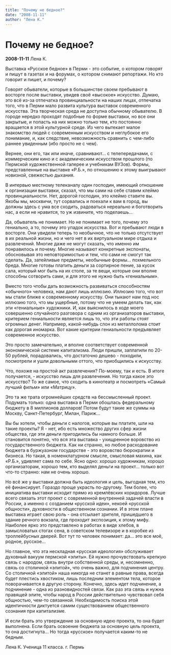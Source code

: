 ```yaml
---
title: "Почему не бедное?"
date: "2008-11-11"
author: "Лена К."
---
```


# Почему не бедное?

**2008-11-11** Лена К.

Выставка «Русское бедное» в Перми - это событие, о котором говорят и пишут в газетах и на форумах, о котором снимают репортажи. Но кто говорит и пишет, и почему?

Говорят обыватели, которые в большинстве своем пребывают в восторге после выставки, увидев своё «высокое» искусство. Думаю, это всё из-за отпечатка провинциальности на наших лицах, отпечатка того, что в Перми мало развита культура выставок современного искусства. Эта творческая среда не доступна обычному обывателю. В городе нередко проходят подобные по форме выставки, но все они закрытые, и попасть на них можно только тем, кто постоянно вращается в этой культурной среде. Из чего вытекает малое знакомство людей с современным искусством и неглубокое его понимание, и, как следствие, невозможность сравнить с чем-либо раннее увиденным (ибо просто не с чем).

Вернее, они его, так или иначе, сравнивают... с телепередачами, с коммерческим кино и с академическим искусством прошлого (по Пермской художественной галерее и учебникам ВУЗов). Формы, представленные на выставке «Р.Б.», по отношению к этому выигрывают новизной, свежестью дыхания.

В интервью местному телеканалу один господин, имеющий отношение к организации выставки, сказал, что мы сами на себе ставим клеймо провинциальности. Нет, дорогой господин, это клеймо ставите вы. Якобы мы, москвичи, тут сорвались и поехали к вам в город, вы должны здесь с ума все сходить, радоваться нереально и боготворить нас, а если не нравится, то уж извините, что поделаешь...

Да, обыватель не понимает. Но не понимает не того, почему это гениально, а то, почему это упадок искусства. Вот и пребывают люди в восторге. Они увидели теперь то необычное, что не только отсутствует в их реальной жизни, но и чего нет в их виртуальном мире отдыха и развлечений. Многие даже не могут сказать, что именно им понравилось и почему. Многие называют конкретные экспонаты, обосновывая это неповторимостью и тем, что сами не смогут так сделать. Да, затейливые предметы, необычные формы... похмельного бреда. Многие готовы платить деньги за сортирное пение, за кусок сала, который мог быть на их столе, за те вещи, которые они вполне способны сотворить сами, и для этого не нужно быть «гениальным».

Вместо того чтобы дать возможность развиваться способностям «обычного» человека, нам дают лишь иллюзию. Иллюзию того, что вот мы стали ближе к современному искусству. Они тыкают нам под нос иллюзию того, что мы ущербные, потому что не умеем делать так, как эти «гениальные» художники. И, как выяснилось в ходе моего совершенно случайного разговора с одним из организаторов выставки, критерием гениальности является лишь то, что эти работы стоят огромных денег. Например, какой-нибудь слон из металлолома стоит как дорогая иномарка. Вот какие критерии гениальности предъявляет современное искусство.

Это просто замечательно, и вполне соответствует современной экономической системе капитализма. Люди пришли, заплатили по 20-50 рублей, порадовались, что достаточно дешево - походили, посмотрели и ушли довольными оттого, что приобщились к искусству.

Что, похоже на простой акт развлечения? По-моему, так и есть. В итоге получается, - искусство лишь для развлечения. Но тогда какое это искусство? То же самое, что сходить в кинотеатр и посмотреть «Самый лучший фильм» или «Матрицу».

Это та же трата огромнейших средств на бессмысленный проект. Подумать только: одна выставка в Перми обошлась федеральному бюджету в 8 миллионов долларов! Потом будут такие же суммы на Москву, Санкт-Петербург, Милан, Париж...

Вы бы хотели, чтобы деньги с налогов, которые вы платите, шли на такие проекты? Я - нет, ибо есть множество других сфер жизни общества, где эти деньги пригодились бы намного больше. И становится понятно, что вся эта выставка - ухищренное воровство из государственного бюджета. Как ни странно, но любое расходование бюджета в буржуазном государстве - это воровство бюрократии и бизнеса. Но такая, в номенклатурном смысле, смысловая махина, как «Р.Б.», удивляет сама по себе. Ясно одно: хорошо художникам, хорошо организаторам, хорошо тем, кто выделял деньги на проект... только вот что-то странно: нам не очень хорошо.

Но всё же у выставки должна быть идеология и цель, выгодная тем, кто её финансирует. Гораздо проще украсть по-другому. Тем более, что инициатива выставки исходит прямо из кремлёвских коридоров. Лучше всего связать этот проект с современной внутренней задачей власти в России, а именно с созданием «русской идеи», некоей «русской общности», духовности в общественном сознании. И в этом плане выставка играет свою роль - она отсылает зрителя, пришедшего в здание речного вокзала, где проходит экспозиция, к этому мифу. Наиболее ярко это представлено в работах в виде хлебов, в замысловатых стогах сена, в советском телевизоре и в коробке из троллейбусных дверей. Вот тут то человек понимает: да... это все моё, родное, русское...

Но главное, что эта нескладная «русская идеология» обслуживает духовный вакуум пермской «элиты». Ей нужно прочувствовать крепкую связь с народом, связь внутри собственной среды, и, несомненно, связь со столичной «элитой», что очень важно, для подчинения центру. Со столичной «элитой» наша никогда не станет в равные права, всегда будет плестись хвостиком, лишь последним элементом тела, которое поворачивается в другую сторону. Конечно, здесь идет подчинение, а подчинение - одна из разновидностей связи. Как раз эта связь и нужна правящей элите, чтобы народ в России действительно чувствовал себя общностью, чем-то связанной. Необходимость поиска этой идентичности диктуется самим существованием общественного сознания при капитализме.

И если брать это утверждение за основную идею проекта, то она будет выполнена. Если брать освоение бюджета за основную цель проекта, то она достигнута... Но тогда «русское» получается каким-то не бедным.

Лена К. Ученица 11 класса. г. Пермь